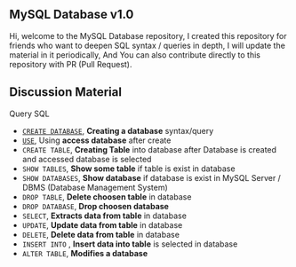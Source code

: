 ## MySQL Database v1.0
 Hi, welcome to the MySQL Database repository, I created this repository for friends who want to deepen SQL syntax / queries in depth, I will update the material in it periodically, And You can also contribute directly to this repository with PR (Pull Request).

## Discussion Material
Query SQL
- <a href="https://github.com/guzzlecode/MySQL-Database/wiki/First-&-Second-Stage:-Building-Database-&-Access-the-Database#query-1--create-database-syntax">`CREATE DATABASE`</a>, <b>Creating a database</b> syntax/query
- <a href="https://github.com/guzzlecode/MySQL-Database/wiki/First-&-Second-Stage:-Building-Database-&-Access-the-Database#query-3--access--using-the-database">`USE`</a>, Using <b>access database</b> after create
- `CREATE TABLE`, <b>Creating Table</b> into database after Database is created and accessed database is selected
- `SHOW TABLES`, <b>Show some table</b> if table is exist in database
- `SHOW DATABASES`, <b>Show database</b> if database is exist in MySQL Server / DBMS (Database Management System)
- `DROP TABLE`, <b>Delete choosen table</b> in database
- `DROP DATABASE`, <b>Drop choosen database</b>
- `SELECT`, <b>Extracts data from table</b> in database
- `UPDATE`, <b>Update data from table</b> in database
- `DELETE`, <b>Delete data from table</b> in database
- `INSERT INTO` , <b>Insert data into table</b> is selected in database
- `ALTER TABLE`, <b>Modifies a database</b>
